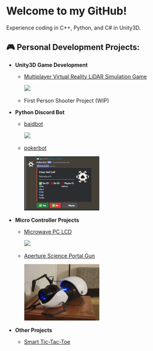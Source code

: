 <h1>Welcome to my GitHub!</h1>
Experience coding in C++, Python, and C# in Unity3D.

<h2>🎮 Personal Development Projects:</h2>

- <b>Unity3D Game Development</b>
  - [Multiplayer Virtual Reality LiDAR Simulation Game](https://github.com/Git-baid/VRChat-LiDAR)
  
    <img src="https://github.com/CVScholtisek/VRChat-LiDAR/raw/main/deepdarkbutton.gif" width = 200>
  
  - First Person Shooter Project (WIP)
- <b>Python Discord Bot</b>
  - [baidbot](https://github.com/Git-baid/baidbotDiscord)

    <img src="https://raw.githubusercontent.com/CVScholtisek/baidbotDiscord/master/memeDemonstration.gif" width = 200>

  - [pokerbot](https://github.com/Git-baid/pokerbot)

    <img src="https://github.com/Git-baid/pokerbot/blob/master/image.png" width=200>
  
- <b>Micro Controller Projects</b>
  - [Microwave PC LCD](https://github.com/Git-baid/Microwave-PC-LCD/tree/main)
 
    <img src="https://github.com/Git-baid/Microwave-PC-LCD/blob/main/20230725_234915.jpg" width = 200>
  
  - [Aperture Science Portal Gun](https://github.com/Git-baid/PortalGun/tree/main)
 
    <img src="https://github.com/Git-baid/PortalGun/blob/main/PortalGunPhotos/20231025_005635.jpg" width = 200>

- <b>Other Projects</b>
  - [Smart Tic-Tac-Toe](https://github.com/Git-baid/CS201-Project)
